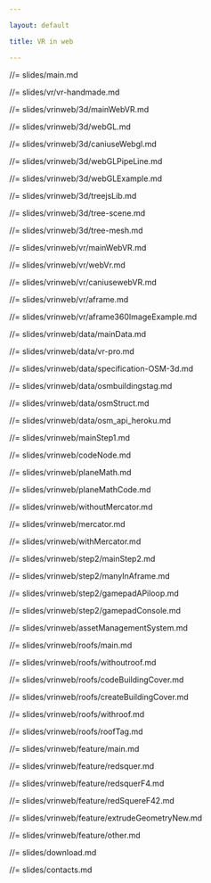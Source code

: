 ```yaml
---

layout: default

title: VR in web

---
```


//= slides/main.md

//= slides/vr/vr-handmade.md

//= slides/vrinweb/3d/mainWebVR.md

//= slides/vrinweb/3d/webGL.md

//= slides/vrinweb/3d/caniuseWebgl.md

//= slides/vrinweb/3d/webGLPipeLine.md

//= slides/vrinweb/3d/webGLExample.md

//= slides/vrinweb/3d/treejsLib.md

//= slides/vrinweb/3d/tree-scene.md

//= slides/vrinweb/3d/tree-mesh.md

//= slides/vrinweb/vr/mainWebVR.md

//= slides/vrinweb/vr/webVr.md

//= slides/vrinweb/vr/caniusewebVR.md

//= slides/vrinweb/vr/aframe.md

//= slides/vrinweb/vr/aframe360ImageExample.md

//= slides/vrinweb/data/mainData.md

//= slides/vrinweb/data/vr-pro.md

//= slides/vrinweb/data/specification-OSM-3d.md

//= slides/vrinweb/data/osmbuildingstag.md

//= slides/vrinweb/data/osmStruct.md

//= slides/vrinweb/data/osm_api_heroku.md

//= slides/vrinweb/mainStep1.md

//= slides/vrinweb/codeNode.md

//= slides/vrinweb/planeMath.md

//= slides/vrinweb/planeMathCode.md

//= slides/vrinweb/withoutMercator.md

//= slides/vrinweb/mercator.md

//= slides/vrinweb/withMercator.md

//= slides/vrinweb/step2/mainStep2.md

//= slides/vrinweb/step2/manyInAframe.md

//= slides/vrinweb/step2/gamepadAPiloop.md

//= slides/vrinweb/step2/gamepadConsole.md

//= slides/vrinweb/assetManagementSystem.md

//= slides/vrinweb/roofs/main.md

//= slides/vrinweb/roofs/withoutroof.md

//= slides/vrinweb/roofs/codeBuildingCover.md

//= slides/vrinweb/roofs/createBuildingCover.md

//= slides/vrinweb/roofs/withroof.md

//= slides/vrinweb/roofs/roofTag.md

//= slides/vrinweb/feature/main.md

//= slides/vrinweb/feature/redsquer.md

//= slides/vrinweb/feature/redsquerF4.md

//= slides/vrinweb/feature/redSquereF42.md

//= slides/vrinweb/feature/extrudeGeometryNew.md

//= slides/vrinweb/feature/other.md

//= slides/download.md

//= slides/contacts.md

